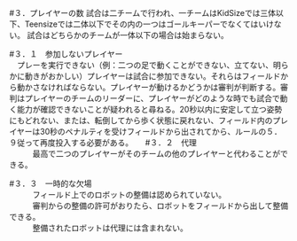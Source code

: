 #３．プレイヤーの数
試合は二チームで行われ、一チームはKidSizeでは三体以下、Teensizeでは二体以下でその内の一つはゴールキーパーでなくてはいけない。
試合はどちらかのチームが一体以下の場合は始まらない。  

#３．１　参加しないプレイヤー  
　プレーを実行できない（例：二つの足で動くことができない、立てない、明らかに動きがおかしい）プレイヤーは試合に参加できない。それらはフィールドから動かさなければならない。プレイヤーが動けるかどうかは審判が判断する。審判はプレイヤーのチームのリーダーに、プレイヤーがどのような時でも試合で動く能力が確認できないことが疑われると尋ねる。20秒以内に安定して立つ姿勢にもどれない、または、転倒してから歩く状態に戻れない、フィールド内のプレイヤーは30秒のペナルティを受けフィールドから出されてから、ルールの５．９従って再度投入する必要がある。
　
#３．２　代理  
　　　最高で二つのプレイヤーがそのチームの他のプレイヤーと代わることができる。  

#３．３　一時的な欠場  
　　　フィールド上でのロボットの整備は認められていない。  
　　　審判からの整備の許可がおりたら、ロボットをフィールドから出して整備できる。  
　　　整備されたロボットは代理には含まれない。  
